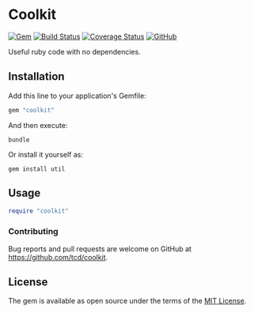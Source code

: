 # Coolkit

[![Gem](https://img.shields.io/gem/v/coolkit)](https://rubygems.org/gems/coolkit)
[![Build Status](https://travis-ci.org/tcd/coolkit.svg?branch=master)](https://travis-ci.org/tcd/coolkit)
[![Coverage Status](https://coveralls.io/repos/github/tcd/coolkit/badge.svg?branch=master)](https://coveralls.io/github/tcd/coolkit?branch=master)
[![GitHub](https://img.shields.io/github/license/tcd/coolkit)](https://github.com/tcd/coolkit/blob/master/LICENSE.txt)

Useful ruby code with no dependencies.

## Installation

Add this line to your application's Gemfile:

```ruby
gem "coolkit"
```

And then execute:

```shell
bundle
```

Or install it yourself as:

```
gem install util
```

## Usage

```ruby
require "coolkit"
```

### Contributing

Bug reports and pull requests are welcome on GitHub at https://github.com/tcd/coolkit.

## License

The gem is available as open source under the terms of the [MIT License](https://opensource.org/licenses/MIT).
